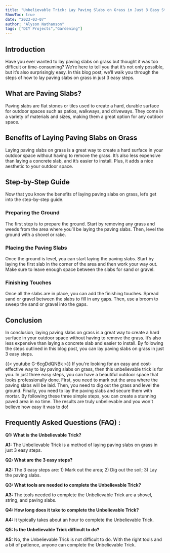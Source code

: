 ```yaml
---
title: "Unbelievable Trick: Lay Paving Slabs on Grass in Just 3 Easy Steps!"
ShowToc: true 
date: "2023-03-07"
author: "Alyson Nathanson" 
tags: ["DIY Projects","Gardening"]
---
```

## Introduction

Have you ever wanted to lay paving slabs on grass but thought it was too difficult or time-consuming? We’re here to tell you that it’s not only possible, but it’s also surprisingly easy. In this blog post, we’ll walk you through the steps of how to lay paving slabs on grass in just 3 easy steps. 

## What are Paving Slabs?

Paving slabs are flat stones or tiles used to create a hard, durable surface for outdoor spaces such as patios, walkways, and driveways. They come in a variety of materials and sizes, making them a great option for any outdoor space. 

## Benefits of Laying Paving Slabs on Grass

Laying paving slabs on grass is a great way to create a hard surface in your outdoor space without having to remove the grass. It’s also less expensive than laying a concrete slab, and it’s easier to install. Plus, it adds a nice aesthetic to your outdoor space. 

## Step-by-Step Guide

Now that you know the benefits of laying paving slabs on grass, let’s get into the step-by-step guide. 

### Preparing the Ground

The first step is to prepare the ground. Start by removing any grass and weeds from the area where you’ll be laying the paving slabs. Then, level the ground with a shovel or rake. 

### Placing the Paving Slabs

Once the ground is level, you can start laying the paving slabs. Start by laying the first slab in the corner of the area and then work your way out. Make sure to leave enough space between the slabs for sand or gravel. 

### Finishing Touches

Once all the slabs are in place, you can add the finishing touches. Spread sand or gravel between the slabs to fill in any gaps. Then, use a broom to sweep the sand or gravel into the gaps. 

## Conclusion

In conclusion, laying paving slabs on grass is a great way to create a hard surface in your outdoor space without having to remove the grass. It’s also less expensive than laying a concrete slab and easier to install. By following the steps outlined in this blog post, you can lay paving slabs on grass in just 3 easy steps.

{{< youtube G-6cgDdQNBk >}} 
If you're looking for an easy and cost-effective way to lay paving slabs on grass, then this unbelievable trick is for you. In just three easy steps, you can have a beautiful outdoor space that looks professionally done. First, you need to mark out the area where the paving slabs will be laid. Then, you need to dig out the grass and level the ground. Finally, you need to lay the paving slabs and secure them with mortar. By following these three simple steps, you can create a stunning paved area in no time. The results are truly unbelievable and you won't believe how easy it was to do!

## Frequently Asked Questions (FAQ) :
**Q1: What is the Unbelievable Trick?**

**A1:** The Unbelievable Trick is a method of laying paving slabs on grass in just 3 easy steps.

**Q2: What are the 3 easy steps?**

**A2:** The 3 easy steps are: 1) Mark out the area; 2) Dig out the soil; 3) Lay the paving slabs.

**Q3: What tools are needed to complete the Unbelievable Trick?**

**A3:** The tools needed to complete the Unbelievable Trick are a shovel, string, and paving slabs.

**Q4: How long does it take to complete the Unbelievable Trick?**

**A4:** It typically takes about an hour to complete the Unbelievable Trick.

**Q5: Is the Unbelievable Trick difficult to do?**

**A5:** No, the Unbelievable Trick is not difficult to do. With the right tools and a bit of patience, anyone can complete the Unbelievable Trick.





